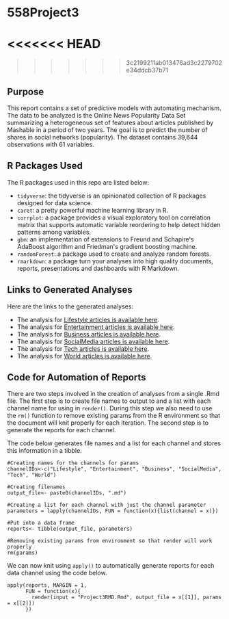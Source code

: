 # 558Project3

<<<<<<< HEAD
=======

>>>>>>> 3c2199211ab013476ad3c2279702e34ddcb37b71
## Purpose  
This report contains a set of predictive models with automating mechanism. The data to be analyzed is the Online News Popularity Data Set summarizing a heterogeneous set of features about articles published by Mashable in a period of two years. The goal is to predict the number of shares in social networks (popularity). The dataset contains 39,644 observations with 61 variables.  
  
## R Packages Used  

The R packages used in this repo are listed below:
* `tidyverse`: the tidyverse is an opinionated collection of R packages designed for data science.  
* `caret`: a pretty powerful machine learning library in R.  
* `corrplot`: a package provides a visual exploratory tool on correlation matrix that supports automatic variable reordering to help detect hidden patterns among variables.  
* `gbm`: an implementation of extensions to Freund and Schapire's AdaBoost algorithm and Friedman's gradient boosting machine.  
* `randomForest`: a package used to create and analyze random forests.  
* `rmarkdown`: a package turn your analyses into high quality documents, reports, presentations and dashboards with R Markdown.  
  
## Links to Generated Analyses  

Here are the links to the generated analyses:  
* The analysis for [Lifestyle articles is available here](Lifestyle.html).  
* The analysis for [Entertainment articles is available here](Entertainment.html). 
* The analysis for [Business articles is available here](Business.html). 
* The analysis for [SocialMedia articles is available here](SocialMedia.html). 
* The analysis for [Tech articles is available here](Tech.html). 
* The analysis for [World articles is available here](World.html). 
  

## Code for Automation of Reports  

There are two steps involved in the creation of analyses from a single .Rmd file. The first step is to create file names to output to and a list with each channel name for using in `render()`. During this step we also need to use the `rm()` function to remove existing params from the R environment so that the document will knit properly for each iteration. The second step is to generate the reports for each channel.  

The code below generates file names and a list for each channel and stores this information in a tibble.  

```{r}
#Creating names for the channels for params
channelIDs<-c("Lifestyle", "Entertainment", "Business", "SocialMedia", "Tech", "World")

#Creating filenames
output_file<- paste0(channelIDs, ".md")

#Creating a list for each channel with just the channel parameter
parameters = lapply(channelIDs, FUN = function(x){list(channel = x)})

#Put into a data frame
reports<- tibble(output_file, parameters)

#Removing existing params from environment so that render will work properly
rm(params)
```


We can now knit using `apply()` to automatically generate reports for each data channel using the code below.  

```{r}
apply(reports, MARGIN = 1,
      FUN = function(x){
        render(input = "Project3RMD.Rmd", output_file = x[[1]], params = x[[2]])
      })
```
